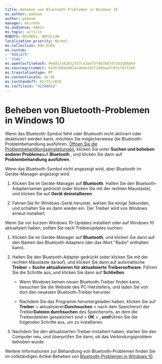 ```yaml
---
title: Beheben von Bluetooth-Problemen in Windows 10
ms.author: pebaum
author: pebaum
manager: mnirkhe
ms.audience: Admin
ms.topic: article
ROBOTS: NOINDEX, NOFOLLOW
localization_priority: Normal
ms.collection: Adm_O365
ms.custom:
- "9001475"
- "3506"
ms.openlocfilehash: 94dda7a42632f57ce3aef5f467b87df1033b8d49
ms.sourcegitcommit: 9a35768444824cde9e192f1d9daafc9157437244
ms.translationtype: MT
ms.contentlocale: de-DE
ms.lasthandoff: 02/25/2020
ms.locfileid: "42268632"
---
```

# <a name="fix-bluetooth-problems-in-windows-10"></a>Beheben von Bluetooth-Problemen in Windows 10

Wenn das Bluetooth-Symbol fehlt oder Bluetooth nicht aktiviert oder deaktiviert werden kann, möchten Sie möglicherweise die Bluetooth-Problembehandlung ausführen. [Öffnen Sie die Problembehandlungseinstellungen](ms-settings:troubleshoot), klicken Sie unter **Suchen und beheben anderer Probleme**auf **Bluetooth** , und klicken Sie dann auf **Problembehandlung ausführen**.

Wenn das Bluetooth-Symbol nicht angezeigt wird, aber Bluetooth im Geräte-Manager angezeigt wird:

1. Klicken Sie im Geräte-Manager auf **Bluetooth**. Halten Sie den Bluetooth-Adapternamen gedrückt (oder klicken Sie mit der rechten Maustaste), und klicken Sie auf **Gerät deinstallieren**.

2. Fahren Sie Ihr Windows-Gerät herunter, warten Sie einige Sekunden, und schalten Sie es dann wieder ein. Der Treiber wird von Windows erneut installiert.

Wenn Sie vor kurzem Windows 10-Updates installiert oder auf Windows 10 aktualisiert haben, sollten Sie nach Treiberupdates suchen:

1. Klicken Sie im Geräte-Manager auf **Bluetooth**, und klicken Sie dann auf den Namen des Bluetooth-Adapters (der das Wort "Radio" enthalten kann).

2. Halten Sie den Bluetooth-Adapter gedrückt (oder klicken Sie mit der rechten Maustaste darauf), und klicken Sie dann auf automatische **Treiber** > **Suche aktualisieren für aktualisierte Treibersoftware**. Führen Sie die Schritte aus, und klicken Sie dann auf **Schließen**.

      - Wenn Windows keinen neuen Bluetooth-Treiber finden kann, besuchen Sie die Website des PC-Herstellers, und laden Sie von dort den neuesten Bluetooth-Treiber herunter.

    - Nachdem Sie das Programm heruntergeladen haben, klicken Sie auf **Treiber** > aktualisieren**Durchsuchen** > nach dem Speicherort der Treiber**Dateien durchsuchen** des Speicherorts, an dem die Treiberdateien gespeichert sind > **OK** > **, und**führen Sie die folgenden Schritte aus, um zu installieren.

3. Nachdem Sie den aktualisierten Treiber installiert haben, starten Sie den Computer neu, und überprüfen Sie dann, ob das Verbindungsproblem behoben wurde.

Weitere Informationen zur Behandlung von Bluetooth-Problemen finden Sie im vollständigen Artikel Beheben von [Bluetooth-Problemen in Windows 10](https://support.microsoft.com/help/14169/windows-10-fix-bluetooth-problems).

